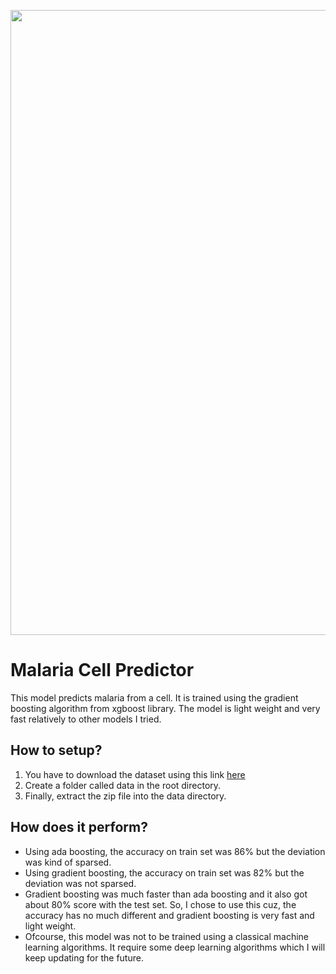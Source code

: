 <p align="center">
  <img src="https://user-images.githubusercontent.com/69455299/181875921-018fe698-cea0-407f-b442-b4c7d9bbb8ec.jpg" width="1000" >
</p>

# Malaria Cell Predictor
This model predicts malaria from a cell. It is trained using the gradient boosting algorithm from xgboost library. The model is light weight and very fast relatively to other models I tried.<br/>

## How to setup?
1. You have to download the dataset using this link [here](https://www.kaggle.com/datasets/iarunava/cell-images-for-detecting-malaria)
2. Create a folder called data in the root directory.
3. Finally, extract the zip file into the data directory.


## How does it perform?
- Using ada boosting, the accuracy on train set was 86% but the deviation was kind of sparsed.
- Using gradient boosting, the accuracy on train set was 82% but the deviation was not sparsed.
- Gradient boosting was much faster than ada boosting and it also got about 80% score with the test set. So, I chose to use this cuz, the accuracy has no much different and gradient boosting is very fast and light weight.
- Ofcourse, this model was not to be trained using a classical machine learning algorithms. It require some deep learning algorithms which I will keep updating for the future.
